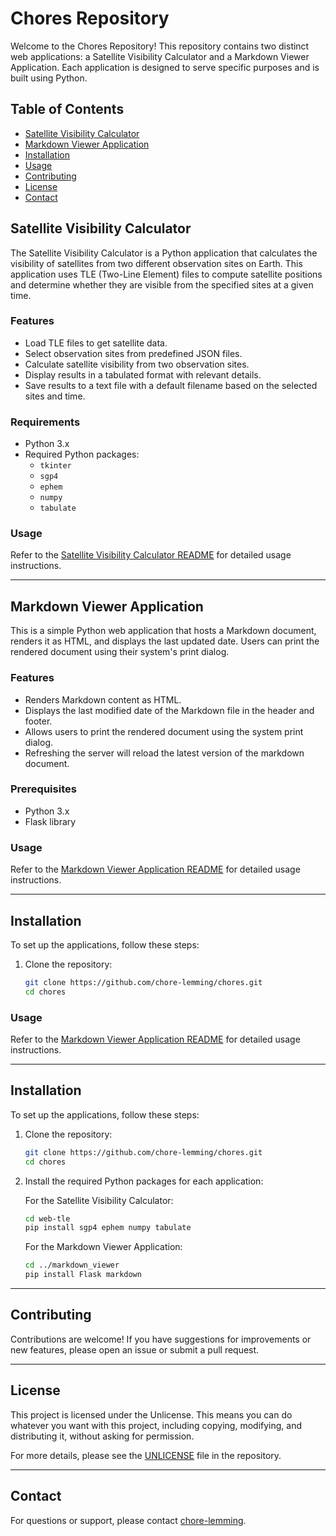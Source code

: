 # Chores Repository

Welcome to the Chores Repository! This repository contains two distinct web applications: a Satellite Visibility Calculator and a Markdown Viewer Application. Each application is designed to serve specific purposes and is built using Python.

## Table of Contents

- [Satellite Visibility Calculator](#satellite-visibility-calculator)
- [Markdown Viewer Application](#markdown-viewer-application)
- [Installation](#installation)
- [Usage](#usage)
- [Contributing](#contributing)
- [License](#license)
- [Contact](#contact)

## Satellite Visibility Calculator

The Satellite Visibility Calculator is a Python application that calculates the visibility of satellites from two different observation sites on Earth. This application uses TLE (Two-Line Element) files to compute satellite positions and determine whether they are visible from the specified sites at a given time.

### Features

- Load TLE files to get satellite data.
- Select observation sites from predefined JSON files.
- Calculate satellite visibility from two observation sites.
- Display results in a tabulated format with relevant details.
- Save results to a text file with a default filename based on the selected sites and time.

### Requirements

- Python 3.x
- Required Python packages:
  - `tkinter`
  - `sgp4`
  - `ephem`
  - `numpy`
  - `tabulate`

### Usage

Refer to the [Satellite Visibility Calculator README](web-tle/README.md) for detailed usage instructions.

---

## Markdown Viewer Application

This is a simple Python web application that hosts a Markdown document, renders it as HTML, and displays the last updated date. Users can print the rendered document using their system's print dialog.

### Features

- Renders Markdown content as HTML.
- Displays the last modified date of the Markdown file in the header and footer.
- Allows users to print the rendered document using the system print dialog.
- Refreshing the server will reload the latest version of the markdown document.

### Prerequisites

- Python 3.x
- Flask library

### Usage

Refer to the [Markdown Viewer Application README](markdown_viewer/README.md) for detailed usage instructions.

---

## Installation

To set up the applications, follow these steps:

1. Clone the repository:

   ```bash
   git clone https://github.com/chore-lemming/chores.git
   cd chores

### Usage

Refer to the [Markdown Viewer Application README](markdown_viewer/README.md) for detailed usage instructions.

---

## Installation

To set up the applications, follow these steps:

1. Clone the repository:

   ```bash
   git clone https://github.com/chore-lemming/chores.git
   cd chores
   ```

2. Install the required Python packages for each application:

   For the Satellite Visibility Calculator:

   ```bash
   cd web-tle
   pip install sgp4 ephem numpy tabulate
   ```

   For the Markdown Viewer Application:

   ```bash
   cd ../markdown_viewer
   pip install Flask markdown
   ```

---

## Contributing

Contributions are welcome! If you have suggestions for improvements or new features, please open an issue or submit a pull request.

---

## License

This project is licensed under the Unlicense. This means you can do whatever you want with this project, including copying, modifying, and distributing it, without asking for permission. 

For more details, please see the [UNLICENSE](LICENSE) file in the repository.

---

## Contact

For questions or support, please contact [chore-lemming](https://github.com/chore-lemming).
